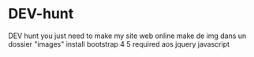 # DEV-hunt
DEV hunt
you just need to make my site web online
make de img dans un dossier "images"
install bootstrap 4 5 required
aos jquery
javascript
